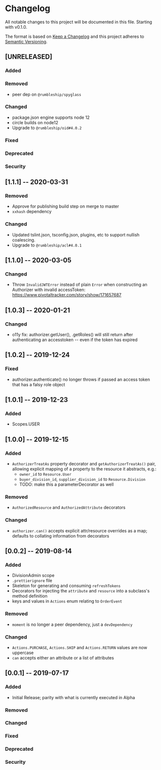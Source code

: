 # Changelog

All notable changes to this project will be documented in this file. Starting with v0.1.0.

The format is based on [Keep a Changelog](http://keepachangelog.com/en/1.0.0/)
and this project adheres to [Semantic Versioning](http://semver.org/spec/v2.0.0.html).

## [UNRELEASED]

### Added
### Removed
  * peer dep on `@rumbleship/spyglass`
### Changed
  * package.json engine supports node 12
  * circle builds on node12
  * Upgrade to `@rumbleship/oid#4.0.2`
### Fixed
### Deprecated
### Security


## [1.1.1] -- 2020-03-31

### Removed
  * Approve for publishing build step on merge to master
  * `xxhash` dependency
### Changed
  * Updated tslint.json, tsconfig.json, plugins, etc to support nullish coalescing.
  * Upgrade to `@rumbleship/acl#4.0.1`

## [1.1.0] -- 2020-03-05

### Changed
  * Throw `InvalidJWTError` instead of plain `Error` when constructing an Authorizer with invalid accessToken: https://www.pivotaltracker.com/story/show/171657687

## [1.0.3] -- 2020-01-21

### Changed
  * o11y fix: authorizer.getUser(), .getRoles() will still return after authenticating an accesstoken -- even if the token has expired

## [1.0.2] -- 2019-12-24

### Fixed
  * authorizer.authenticate() no longer throws if passed an access token that has a falsy role object

## [1.0.1] -- 2019-12-23

### Added
  * Scopes.USER

## [1.0.0] -- 2019-12-15

### Added
  * `AuthorizerTreatAs` property decorator and `getAuthorizerTreatAs()` pair, allowing explicit mapping of a property to the resource it abstracts, e.g.:
    * `owner_id` to `Resource.User`
    * `buyer_division_id`, `supplier_division_id` to `Resource.Division`
    * TODO: make this a parameterDecorator as well
### Removed
  * `AuthorizedResource` and `AuthorizedAttribute` decorators
### Changed
  * `authorizer.can()` accepts explicit attr/resource overrides as a map; defaults to collating information from decorators

## [0.0.2] -- 2019-08-14

### Added
  * DivisionAdmin scope
  * `.prettierignore` file
  * Skeleton for generating and consuming `refreshTokens`
  * Decorators for injecting the `attribute` and `resource` into a subclass's method definition
  * keys and values in `Actions` enum relating to `OrderEvent`
### Removed
  * `moment` is no longer a peer dependency, just a `devDependency`
### Changed
  * `Actions.PURCHASE`, `Actions.SHIP` and `Actions.RETURN` values are now uppercase
  * `can` accepts either an attribute or a list of attributes

## [0.0.1] -- 2019-07-17

### Added

- Initial Release; parity with what is currently executed in Alpha

### Removed

### Changed

### Fixed

### Deprecated

### Security
